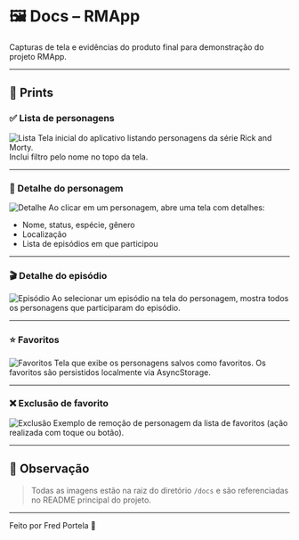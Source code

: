 # 🖼 Docs – RMApp

Capturas de tela e evidências do produto final para demonstração do projeto RMApp.

---

## 📸 Prints

### ✅ Lista de personagens
![Lista](screenshot_list.png)
Tela inicial do aplicativo listando personagens da série Rick and Morty.  
Inclui filtro pelo nome no topo da tela.

---

### 🧙 Detalhe do personagem
![Detalhe](screenshot_detail.png)
Ao clicar em um personagem, abre uma tela com detalhes:
- Nome, status, espécie, gênero
- Localização
- Lista de episódios em que participou

---

### 🎬 Detalhe do episódio
![Episódio](screenshot_episode.png)
Ao selecionar um episódio na tela do personagem, mostra todos os personagens que participaram do episódio.

---

### ⭐ Favoritos
![Favoritos](screenshot_favorites.png)
Tela que exibe os personagens salvos como favoritos.
Os favoritos são persistidos localmente via AsyncStorage.

---

### ❌ Exclusão de favorito
![Exclusão](screenshot_remove.png)
Exemplo de remoção de personagem da lista de favoritos (ação realizada com toque ou botão).

---

## 📂 Observação
> Todas as imagens estão na raiz do diretório `/docs` e são referenciadas no README principal do projeto.

---

Feito por Fred Portela 🚀

